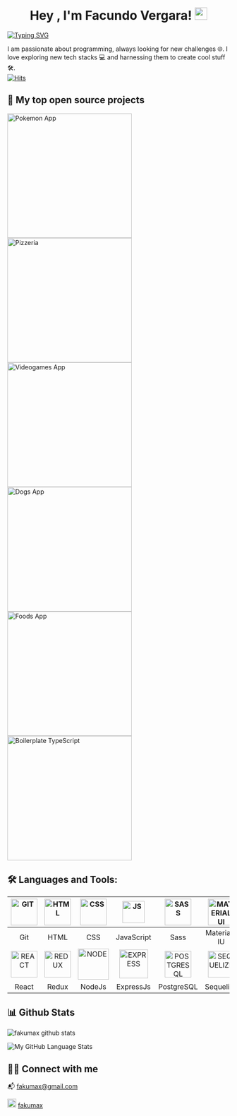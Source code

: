 <h1 align="center">
Hey , I'm Facundo Vergara! 
  <img src="https://media.giphy.com/media/hvRJCLFzcasrR4ia7z/giphy.gif" width="28">  
</h1>

[![Typing SVG](http://readme-typing-svg.herokuapp.com?color=7164F7&center=true&width=500&lines=Full-Stack+Web+Developer;Always+learning+new+things)](https://git.io/typing-svg)

I am passionate about programming, always looking for new challenges 🌐. I love exploring new tech stacks 💻 and harnessing them to create cool stuff  🛠️. 
<br/>
[![Hits](https://hits.seeyoufarm.com/api/count/incr/badge.svg?url=https%3A%2F%2Fgithub.com%2Ffakumax&count_bg=%23EE0E94&title_bg=%23555555&icon=github.svg&icon_color=%23E7E7E7&title=VISITS&edge_flat=false)](https://hits.seeyoufarm.com)

## 📘 My top open source projects


<p align="left">
  
<a href="https://github.com/fakumax/pokemon_app"><img width="282" src="https://denvercoder1-github-readme-stats.vercel.app/api/pin/?username=fakumax&repo=Pokemon_App&hide_border=true&bg_color=1F222E&title_color=F85D7F&icon_color=F8D866&theme=react&show_icons=false" alt="Pokemon App"></a>
  <a href="https://github.com/fakumax/Pizzeria_App"><img width="282" src="https://denvercoder1-github-readme-stats.vercel.app/api/pin/?username=fakumax&repo=Pizzeria_App&theme=react&bg_color=1F222E&title_color=F85D7F&icon_color=F8D866&hide_border=true&show_icons=false" alt="Pizzeria"></a>
  <a href="https://github.com/fakumax/videogames_app"><img width="282" src="https://denvercoder1-github-readme-stats.vercel.app/api/pin?username=fakumax&repo=Videogames_App&theme=react&bg_color=1F222E&title_color=F85D7F&icon_color=F8D866&hide_border=true&show_icons=false" alt="Videogames App"></a>
<a href="https://github.com/fakumax/Dogs_App"><img width="282" src="https://denvercoder1-github-readme-stats.vercel.app/api/pin/?username=fakumax&repo=Dogs_App&hide_border=true&bg_color=1F222E&title_color=F85D7F&icon_color=F8D866&theme=react&show_icons=false" alt="Dogs App"></a>
  <a href="https://github.com/fakumax/Foods_App"><img width="282" src="https://denvercoder1-github-readme-stats.vercel.app/api/pin/?username=fakumax&repo=Foods_App&theme=react&bg_color=1F222E&title_color=F85D7F&icon_color=F8D866&hide_border=true&show_icons=false" alt="Foods App"></a>
  <a href="https://github.com/fakumax/Boilerplate_TypeScript"><img width="282" src="https://denvercoder1-github-readme-stats.vercel.app/api/pin?username=fakumax&repo=Boilerplate_TypeScript&theme=react&bg_color=1F222E&title_color=F85D7F&icon_color=F8D866&hide_border=true&show_icons=false" alt="Boilerplate TypeScript"></a>  
</p>
  


## 🛠️ Languages and Tools:


|  <img src="https://user-images.githubusercontent.com/69209369/116449008-19391500-a830-11eb-832b-cb45d8ba1243.png" width="60" alt="GIT"> |  <img src="https://user-images.githubusercontent.com/69209369/116448789-e000a500-a82f-11eb-88f1-0936293d47bc.png" width="60" alt="HTML"> | <img src="https://user-images.githubusercontent.com/69209369/116448815-e858e000-a82f-11eb-939d-e6e93abb25c4.png" width="60" alt="CSS">  |  <img src="https://user-images.githubusercontent.com/69209369/116448732-d1b28900-a82f-11eb-942c-025060103d98.png" width="50" alt="JS">  | <img src="https://user-images.githubusercontent.com/69209369/116448879-f73f9280-a82f-11eb-8bef-b2b5bed7d173.png" width="60" alt="SASS">   |  <img src="https://material-ui.com/static/logo_raw.svg" width="60" alt="MATERIAL UI REACT"> |
| :------------: | :------------: | :------------: | :------------: | :------------: | :------------: |
|  Git	 | HTML  | CSS | JavaScript  | Sass  | Material-IU  |
| <img src="https://user-images.githubusercontent.com/69209369/116448711-ccedd500-a82f-11eb-8a08-b53db08f6156.png" width="60" alt="REACT">  |  <img src="https://user-images.githubusercontent.com/69209369/116448756-d9722d80-a82f-11eb-966c-a9f9f8cf41e8.png" width="60" alt="REDUX">   | <img src="https://user-images.githubusercontent.com/69209369/116448969-0e7e8000-a830-11eb-9246-fd0ed6226151.png" width="70" alt="NODE">  | <img src="https://user-images.githubusercontent.com/69209369/116449049-22c27d00-a830-11eb-86f8-649703272c4f.png" width="65" alt="EXPRESS">  | <img src="https://user-images.githubusercontent.com/69209369/116448947-06bedb80-a830-11eb-8d96-e34affa3ad6c.png" width="60" alt="POSTGRESQL">  |  <img src="https://sequelize.org/master/manual/asset/logo-small.png" width="60" alt="SEQUELIZE"> |
|   React |  Redux | NodeJs  |  ExpressJs | PostgreSQL  | Sequelize  |   |


## 📊 Github Stats

![fakumax github stats](https://github-readme-stats.vercel.app/api?username=fakumax&-show_icons=true&theme=radical)

![My GitHub Language Stats](https://github-readme-stats.vercel.app/api/top-langs/?username=fakumax&langs_count=5&theme=radical)




## 🙋‍♂️ Connect with me

📬 fakumax@gmail.com

[<img src='https://content.linkedin.com/content/dam/me/business/en-us/amp/brand-site/v2/bg/LI-Bug.svg.original.svg' alt='linkedin' height='20'>](https://www.linkedin.com/in/fakumax) [fakumax](https://www.linkedin.com/in/fakumax)


